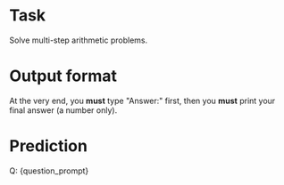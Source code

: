 # Task
Solve multi-step arithmetic problems.

# Output format
At the very end, you **must** type "Answer:" first, then you **must** print your final answer (a number only).

# Prediction
Q: {question_prompt}